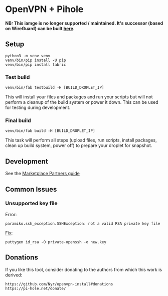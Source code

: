 # OpenVPN + Pihole

**NB: This iamge is no longer supported / maintained. It's successor (based on WireGuard) can be built [here](https://github.com/digitalocean/marketplace-pi-hole-vpn).** 

## Setup

    python3 -m venv venv
    venv/bin/pip install -U pip
    venv/bin/pip install fabric

### Test build

    venv/bin/fab testbuild -H [BUILD_DROPLET_IP]

This will install your files and packages and run your scripts but will not
perform a cleanup of the build system or power it down.  This can be used for
testing during development.

### Final build

    venv/bin/fab build -H [BUILD_DROPLET_IP]

This task will perform all steps (upload files, run scripts, install packages,
clean up build system, power off) to prepare your droplet for snapshot.

## Development

See the [Marketplace Partners guide](https://github.com/digitalocean/marketplace-partners/tree/master/fabric)

## Common Issues

### Unsupported key file

Error:

    paramiko.ssh_exception.SSHException: not a valid RSA private key file

[Fix](https://freelancing.studio/paramiko-and-rsa-key/):

    puttygen id_rsa -O private-openssh -o new.key

## Donations

If you like this tool, consider donating to the authors from which this work
is derived:

    https://github.com/Nyr/openvpn-install#donations
    https://pi-hole.net/donate/
